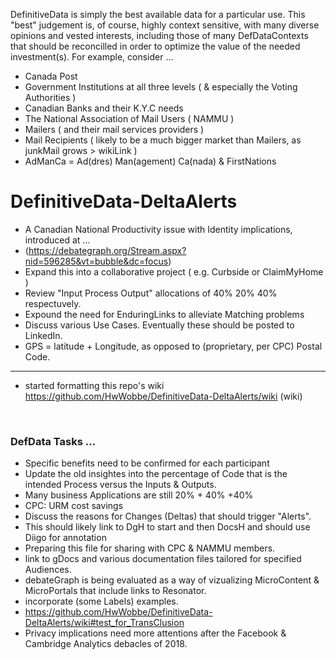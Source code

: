 DefinitiveData is simply the best available data for a particular use.  This "best" judgement is, of course, highly context sensitive, with many diverse opinions and vested interests, including those of many DefDataContexts that should be reconcilled in order to optimize the value of the needed investment(s).  For example, consider ...

* Canada Post
* Government Institutions at all three levels ( & especially the Voting Authorities )
* Canadian Banks and their K.Y.C needs
* The National Association of Mail Users ( NAMMU )
* Mailers ( and their mail services providers )
* Mail Recipients ( likely to be a much bigger market than Mailers, as junkMail grows > wikiLink )
* AdManCa = Ad(dres) Man(agement) Ca(nada) & FirstNations

# DefinitiveData-DeltaAlerts

* A Canadian National Productivity issue with Identity implications, introduced at ...
* (https://debategraph.org/Stream.aspx?nid=596285&vt=bubble&dc=focus)
* Expand this into a collaborative project ( e.g. Curbside or ClaimMyHome )
* Review "Input Process Output" allocations of 40% 20% 40% respectuvely.
* Expound the need for EnduringLinks to alleviate Matching problems
* Discuss various Use Cases.  Eventually these should be posted to LinkedIn.
* GPS = latitude + Longitude, as opposed to (proprietary, per CPC) Postal Code.

<hr>

* started formatting this repo's wiki https://github.com/HwWobbe/DefinitiveData-DeltaAlerts/wiki (wiki)

<br>

### DefData Tasks ...

* Specific benefits need to be confirmed for each participant
* Update the old insightes into the percentage of Code that is the intended Process versus the Inputs & Outputs.
* Many business Applications are still 20% + 40% +40%
* CPC: URM cost savings
* Discuss the reasons for Changes (Deltas) that should trigger "Alerts".
* This should likely link to DgH to start and then DocsH and should use Diigo for annotation
* Preparing this file for sharing with CPC & NAMMU members.
* link to gDocs and various documentation files tailored for specified Audiences.
* debateGraph is being evaluated as a way of vizualizing MicroContent & MicroPortals that include links to Resonator.
* incorporate (some Labels) examples.
* https://github.com/HwWobbe/DefinitiveData-DeltaAlerts/wiki#test_for_TransClusion
* Privacy implications need more attentions after the Facebook & Cambridge Analytics debacles of 2018.
